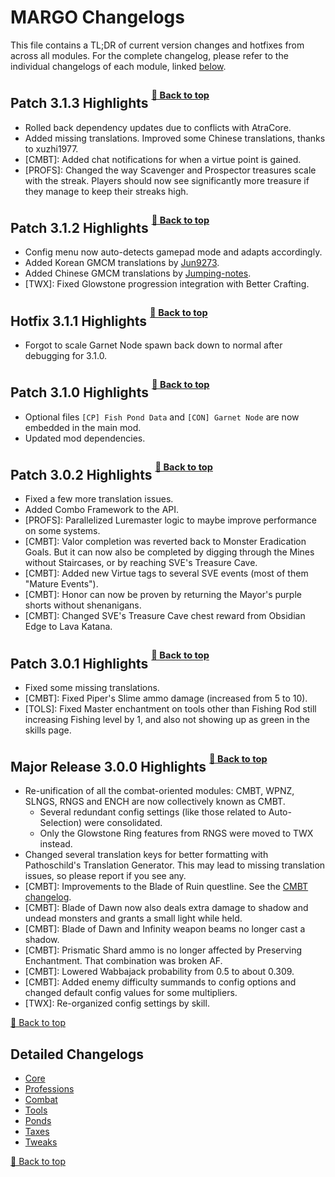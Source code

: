 ﻿# MARGO Changelogs

This file contains a TL;DR of current version changes and hotfixes from across all modules. For the complete changelog, please refer to the individual changelogs of each module, linked [below](#detailed-changelogs).

## Patch 3.1.3 Highlights <sup><sup>[🔼 Back to top](#margo-changelogs)</sup></sup>

* Rolled back dependency updates due to conflicts with AtraCore.
* Added missing translations. Improved some Chinese translations, thanks to xuzhi1977.
* [CMBT]: Added chat notifications for when a virtue point is gained.
* [PROFS]: Changed the way Scavenger and Prospector treasures scale with the streak. Players should now see significantly more treasure if they manage to keep their streaks high.

## Patch 3.1.2 Highlights <sup><sup>[🔼 Back to top](#margo-changelogs)</sup></sup>

* Config menu now auto-detects gamepad mode and adapts accordingly.
* Added Korean GMCM translations by [Jun9273](https://github.com/Jun9273).
* Added Chinese GMCM translations by [Jumping-notes](https://github.com/Jumping-notes).
* [TWX]: Fixed Glowstone progression integration with Better Crafting.

## Hotfix 3.1.1 Highlights <sup><sup>[🔼 Back to top](#margo-changelogs)</sup></sup>

* Forgot to scale Garnet Node spawn back down to normal after debugging for 3.1.0.

## Patch 3.1.0 Highlights <sup><sup>[🔼 Back to top](#margo-changelogs)</sup></sup>

* Optional files `[CP] Fish Pond Data` and `[CON] Garnet Node` are now embedded in the main mod.
* Updated mod dependencies.

## Patch 3.0.2 Highlights <sup><sup>[🔼 Back to top](#margo-changelogs)</sup></sup>

* Fixed a few more translation issues.
* Added Combo Framework to the API.
* [PROFS]: Parallelized Luremaster logic to maybe improve performance on some systems.
* [CMBT]: Valor completion was reverted back to Monster Eradication Goals. But it can now also be completed by digging through the Mines without Staircases, or by reaching SVE's Treasure Cave.
* [CMBT]: Added new Virtue tags to several SVE events (most of them "Mature Events").
* [CMBT]: Honor can now be proven by returning the Mayor's purple shorts without shenanigans.
* [CMBT]: Changed SVE's Treasure Cave chest reward from Obsidian Edge to Lava Katana.

## Patch 3.0.1 Highlights <sup><sup>[🔼 Back to top](#margo-changelogs)</sup></sup>

* Fixed some missing translations.
* [CMBT]: Fixed Piper's Slime ammo damage (increased from 5 to 10).
* [TOLS]: Fixed Master enchantment on tools other than Fishing Rod still increasing Fishing level by 1, and also not showing up as green in the skills page.

## Major Release 3.0.0 Highlights <sup><sup>[🔼 Back to top](#margo-changelogs)</sup></sup>

* Re-unification of all the combat-oriented modules: CMBT, WPNZ, SLNGS, RNGS and ENCH are now collectively known as CMBT.
    * Several redundant config settings (like those related to Auto-Selection) were consolidated.
    * Only the Glowstone Ring features from RNGS were moved to TWX instead.
* Changed several translation keys for better formatting with Pathoschild's Translation Generator. This may lead to missing translation issues, so please report if you see any.
* [CMBT]: Improvements to the Blade of Ruin questline. See the [CMBT changelog](Modules/Combat/CHANGELOG.md#3_0_0).
* [CMBT]: Blade of Dawn now also deals extra damage to shadow and undead monsters and grants a small light while held.
* [CMBT]: Blade of Dawn and Infinity weapon beams no longer cast a shadow.
* [CMBT]: Prismatic Shard ammo is no longer affected by Preserving Enchantment. That combination was broken AF.
* [CMBT]: Lowered Wabbajack probability from 0.5 to about 0.309.
* [CMBT]: Added enemy difficulty summands to config options and changed default config values for some multipliers.
* [TWX]: Re-organized config settings by skill.

[🔼 Back to top](#cmbt-changelog)

## Detailed Changelogs

* [Core](Modules/Core/CHANGELOG.md)
* [Professions](Modules/Professions/CHANGELOG.md)
* [Combat](Modules/Combat/CHANGELOG.md)
* [Tools](Modules/Tools/CHANGELOG.md)
* [Ponds](Modules/Ponds/CHANGELOG.md)
* [Taxes](Modules/Taxes/CHANGELOG.md)
* [Tweaks](Modules/Tweex/CHANGELOG.md)

[🔼 Back to top](#margo-changelogs)